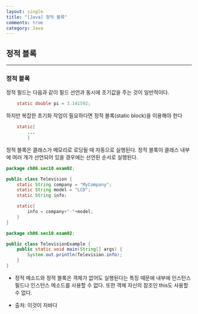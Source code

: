 ```yaml
---
layout: single
title: "[Java] 정적 블록"
comments: true
category: Java
---
```


## 정적 블록

---

### 정적 블록

정적 필드는 다음과 같이 필드 선언과 동시에 초기값을 주는 것이 일반적이다.

```java
    static double pi = 3.141592;
```

하지만 복잡한 초기화 작업이 필요하다면 정적 블록(static block)을 이용해야 한다

```java
    static{
        ...
        }
```
정적 블록은 클래스가 메모리로 로딩될 때 자동으로 실행된다. 정적 블록이 클래스 내부에 여러 개가 선언되어 있을 경우에는 선언된 순서로 실행된다.
```java
package ch06.sec10.exam02;

public class Television {
    static String company = "MyCompany";
    static String model = "LCD";
    static String info;

    static{
        info = company+"-"+model;
    }
}

```

```java
package ch06.sec10.exam02;

public class TelevisionExample {
    public static void main(String[] args) {
        System.out.println(Television.info);
    }
}

```

* 정적 메소드와 정적 블록은 객체가 없어도 실행된다는 특징 때문에 내부에 인스턴스 필드나 인스턴스 메소드를 사용할 수 없다.
  또한 객체 자신의 참조인 this도 사용할 수 없다.




* 출처: 이것이 자바다